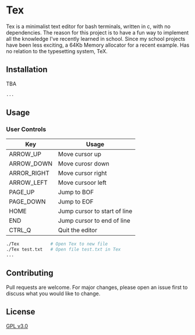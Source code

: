 # Tex

Tex is a minimalist text editor for bash terminals, written in c, with no dependencies. The reason for this project
is to have a fun way to implement all the knowledge I've recently learned in school. Since my school projects have 
been less exciting, a 64Kb Memory allocator for a recent example. Has no relation to the typesetting system, TeX.

## Installation

TBA

```bash
...
```

## Usage
  ### User Controls
  Key |  Usage
  ----|-------
  ARROW_UP   | Move cursor up
  ARROW_DOWN | Move curosr down
  ARROR_RIGHT| Move cursor right
  ARROW_LEFT | Move cursoor left
  PAGE_UP    | Jump to BOF
  PAGE_DOWN  | Jump to EOF
  HOME       | Jump cursor to start of line
  END        | Jump cursor to end of line
  CTRL_Q     | Quit the editor

  ```bash
  ./Tex            # Open Tex to new file
  ./Tex test.txt   # Open file test.txt in Tex
  ...
  ```

## Contributing
Pull requests are welcome. For major changes, please open an issue first to discuss what you would like to change.

## License
[GPL v3.0](https://choosealicense.com/licenses/gpl-3.0/)
